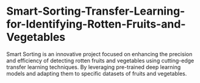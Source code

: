 # Smart-Sorting-Transfer-Learning-for-Identifying-Rotten-Fruits-and-Vegetables
Smart Sorting is an innovative project focused on enhancing the precision and efficiency of detecting rotten fruits and vegetables using cutting-edge transfer learning techniques. By leveraging pre-trained deep learning models and adapting them to specific datasets of fruits and vegetables.
